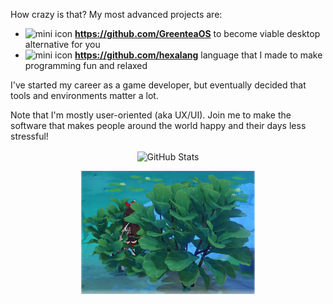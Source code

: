 How crazy is that? My most advanced projects are:

- <img title="mini icon" src="https://avatars.githubusercontent.com/u/19654552?s=200&v=4" width="16" /> **https://github.com/GreenteaOS** to become viable desktop alternative for you
- <img title="mini icon" src="https://avatars.githubusercontent.com/u/19646737?s=200&v=4" width="16" /> **https://github.com/hexalang** language that I made to make programming fun and relaxed

I've started my career as a game developer, but eventually decided that tools and environments matter a lot.

Note that I'm mostly user-oriented (aka UX/UI). Join me to make the software that makes people around the world happy and their days less stressful!

<p align="center">
<img title="GitHub Stats" align="center" src="https://github-readme-stats.vercel.app/api?username=PeyTy&show_icons=true&hide_border=true&theme=synthwave" />
</p>

<p align="center">
<img title="Try to spot Amber :O" align="center" src="/embush.webp" width="55%" />
</p>
